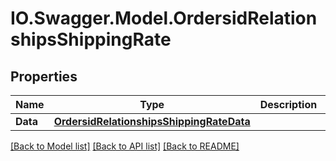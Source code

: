 # IO.Swagger.Model.OrdersidRelationshipsShippingRate
## Properties

Name | Type | Description | Notes
------------ | ------------- | ------------- | -------------
**Data** | [**OrdersidRelationshipsShippingRateData**](OrdersidRelationshipsShippingRateData.md) |  | [optional] 

[[Back to Model list]](../README.md#documentation-for-models) [[Back to API list]](../README.md#documentation-for-api-endpoints) [[Back to README]](../README.md)

